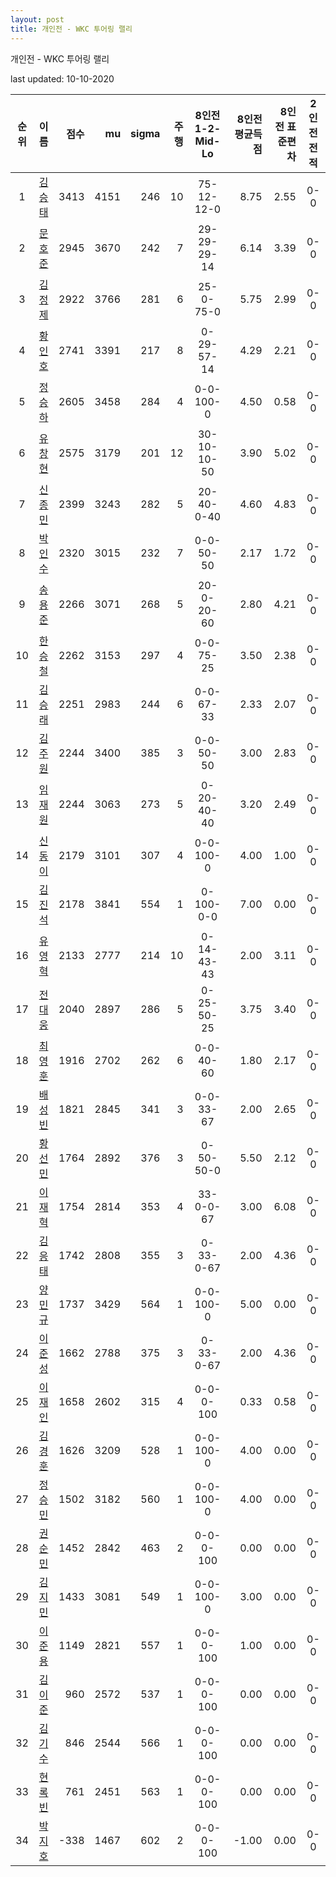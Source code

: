 ```yaml
---
layout: post
title: 개인전 - WKC 투어링 랠리
---
```



개인전 - WKC 투어링 랠리


last updated: 10-10-2020

| 순위 | 이름 | 점수 | mu | sigma | 주행 | 8인전 1-2-Mid-Lo | 8인전 평균득점 | 8인전 표준편차 | 2인전 전적 |
|:---:|:---:|---:|---:|---:|---:|:---:|---:|---:|:---:|
| 1 | [김승태](../gimseungtae) | 3413 | 4151 | 246 | 10 | 75-12-12-0 | 8.75 | 2.55 | 0-0 |
| 2 | [문호준](../munhojun) | 2945 | 3670 | 242 | 7 | 29-29-29-14 | 6.14 | 3.39 | 0-0 |
| 3 | [김정제](../gimjeongje) | 2922 | 3766 | 281 | 6 | 25-0-75-0 | 5.75 | 2.99 | 0-0 |
| 4 | [황인호](../hwanginho) | 2741 | 3391 | 217 | 8 | 0-29-57-14 | 4.29 | 2.21 | 0-0 |
| 5 | [정승하](../jeongseungha) | 2605 | 3458 | 284 | 4 | 0-0-100-0 | 4.50 | 0.58 | 0-0 |
| 6 | [유창현](../yuchanghyeon) | 2575 | 3179 | 201 | 12 | 30-10-10-50 | 3.90 | 5.02 | 0-0 |
| 7 | [신종민](../shinjongmin) | 2399 | 3243 | 282 | 5 | 20-40-0-40 | 4.60 | 4.83 | 0-0 |
| 8 | [박인수](../bakinsu) | 2320 | 3015 | 232 | 7 | 0-0-50-50 | 2.17 | 1.72 | 0-0 |
| 9 | [송용준](../songyongjun) | 2266 | 3071 | 268 | 5 | 20-0-20-60 | 2.80 | 4.21 | 0-0 |
| 10 | [한승철](../hanseungcheol) | 2262 | 3153 | 297 | 4 | 0-0-75-25 | 3.50 | 2.38 | 0-0 |
| 11 | [김승래](../gimseungrae) | 2251 | 2983 | 244 | 6 | 0-0-67-33 | 2.33 | 2.07 | 0-0 |
| 12 | [김주원](../gimjuwon) | 2244 | 3400 | 385 | 3 | 0-0-50-50 | 3.00 | 2.83 | 0-0 |
| 13 | [임재원](../imjaewon) | 2244 | 3063 | 273 | 5 | 0-20-40-40 | 3.20 | 2.49 | 0-0 |
| 14 | [신동이](../shindongi) | 2179 | 3101 | 307 | 4 | 0-0-100-0 | 4.00 | 1.00 | 0-0 |
| 15 | [김진석](../gimjinseok) | 2178 | 3841 | 554 | 1 | 0-100-0-0 | 7.00 | 0.00 | 0-0 |
| 16 | [유영혁](../yuyeonghyeok) | 2133 | 2777 | 214 | 10 | 0-14-43-43 | 2.00 | 3.11 | 0-0 |
| 17 | [전대웅](../jeondaewoong) | 2040 | 2897 | 286 | 5 | 0-25-50-25 | 3.75 | 3.40 | 0-0 |
| 18 | [최영훈](../choiyeonghun) | 1916 | 2702 | 262 | 6 | 0-0-40-60 | 1.80 | 2.17 | 0-0 |
| 19 | [배성빈](../baeseongbin) | 1821 | 2845 | 341 | 3 | 0-0-33-67 | 2.00 | 2.65 | 0-0 |
| 20 | [황선민](../hwangseongmin) | 1764 | 2892 | 376 | 3 | 0-50-50-0 | 5.50 | 2.12 | 0-0 |
| 21 | [이재혁](../ijaehyeok) | 1754 | 2814 | 353 | 4 | 33-0-0-67 | 3.00 | 6.08 | 0-0 |
| 22 | [김응태](../gimeungtae) | 1742 | 2808 | 355 | 3 | 0-33-0-67 | 2.00 | 4.36 | 0-0 |
| 23 | [양민규](../yangmingyu) | 1737 | 3429 | 564 | 1 | 0-0-100-0 | 5.00 | 0.00 | 0-0 |
| 24 | [이준성](../ijunseong) | 1662 | 2788 | 375 | 3 | 0-33-0-67 | 2.00 | 4.36 | 0-0 |
| 25 | [이재인](../ijaein) | 1658 | 2602 | 315 | 4 | 0-0-0-100 | 0.33 | 0.58 | 0-0 |
| 26 | [김경훈](../gimgyeonghun) | 1626 | 3209 | 528 | 1 | 0-0-100-0 | 4.00 | 0.00 | 0-0 |
| 27 | [정승민](../jeongseungmin) | 1502 | 3182 | 560 | 1 | 0-0-100-0 | 4.00 | 0.00 | 0-0 |
| 28 | [권순민](../gweonsoonmin) | 1452 | 2842 | 463 | 2 | 0-0-0-100 | 0.00 | 0.00 | 0-0 |
| 29 | [김지민](../gimjimin) | 1433 | 3081 | 549 | 1 | 0-0-100-0 | 3.00 | 0.00 | 0-0 |
| 30 | [이준용](../ijunyong) | 1149 | 2821 | 557 | 1 | 0-0-0-100 | 1.00 | 0.00 | 0-0 |
| 31 | [김이준](../gimijun) | 960 | 2572 | 537 | 1 | 0-0-0-100 | 0.00 | 0.00 | 0-0 |
| 32 | [김기수](../gimgisu) | 846 | 2544 | 566 | 1 | 0-0-0-100 | 0.00 | 0.00 | 0-0 |
| 33 | [현록빈](../hyeonrokbin) | 761 | 2451 | 563 | 1 | 0-0-0-100 | 0.00 | 0.00 | 0-0 |
| 34 | [박지호](../bakjiho) | -338 | 1467 | 602 | 2 | 0-0-0-100 | -1.00 | 0.00 | 0-0 |
